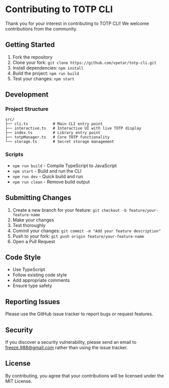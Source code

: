 # Contributing to TOTP CLI

Thank you for your interest in contributing to TOTP CLI! We welcome contributions from the community.

## Getting Started

1. Fork the repository
2. Clone your fork: `git clone https://github.com/vpetar/totp-cli.git`
3. Install dependencies: `npm install`
4. Build the project: `npm run build`
5. Test your changes: `npm start`

## Development

### Project Structure

```
src/
├── cli.ts           # Main CLI entry point
├── interactive.ts   # Interactive UI with live TOTP display
├── index.ts         # Library entry point
├── totpManager.ts   # Core TOTP functionality
└── storage.ts       # Secret storage management
```

### Scripts

- `npm run build` - Compile TypeScript to JavaScript
- `npm start` - Build and run the CLI
- `npm run dev` - Quick build and run
- `npm run clean` - Remove build output

## Submitting Changes

1. Create a new branch for your feature: `git checkout -b feature/your-feature-name`
2. Make your changes
3. Test thoroughly
4. Commit your changes: `git commit -m "Add your feature description"`
5. Push to your fork: `git push origin feature/your-feature-name`
6. Open a Pull Request

## Code Style

- Use TypeScript
- Follow existing code style
- Add appropriate comments
- Ensure type safety

## Reporting Issues

Please use the GitHub issue tracker to report bugs or request features.

## Security

If you discover a security vulnerability, please send an email to freeze.988@gmail.com rather than using the issue tracker.

## License

By contributing, you agree that your contributions will be licensed under the MIT License.
